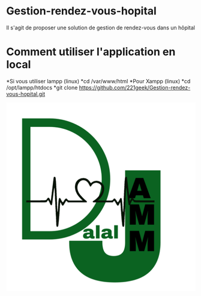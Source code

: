 # Gestion-rendez-vous-hopital
Il s'agit de proposer une solution de gestion de rendez-vous dans un hôpital

# Comment utiliser l'application en local
  *Si vous utiliser lampp (linux)
    *cd /var/www/html
  *Pour Xampp (linux)
    *cd /opt/lampp/htdocs
    *git clone https://github.com/221geek/Gestion-rendez-vous-hopital.git

![alt text](https://github.com/221geek/Gestion-rendez-vous-hopital/blob/master/views/img/logodj.png)
